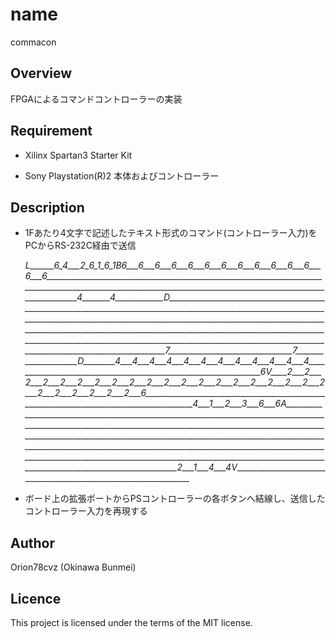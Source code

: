 # name

commacon

## Overview

FPGAによるコマンドコントローラーの実装

## Requirement

- Xilinx Spartan3 Starter Kit

- Sony Playstation(R)2 本体およびコントローラー

## Description

- 1Fあたり4文字で記述したテキスト形式のコマンド(コントローラー入力)をPCからRS-232C経由で送信

    _L______6_4___2_6_1_6_1B6___6___6___6___6___6___6___6___6___6___6___6___6___6_____________________________________________________________________________________________________________________________________________________________4_______4____________D______________________________________________________________________________________________________________________________________________________________________________________________________________________________________________________________________________________________________________________________________________________________________________________7_______________________________7____________________D________4___4___4___4___4___4___4___4___4___4___4___4_______________________________________________________________6V____2___2___2___2___2___2___2___2___2___2___2___2___2___2___2___2___2___2___2___2___2___2___2___2___2___2___6_______________________________________________________________________________________4___1___2___3___6___6A______________________________________________________________________________________________________________________________________________________________________________________________________________________________________________________________________________________________________________________________________________________________________________________________________________________________________2___1___4___4V________________________________________________________________

- ボード上の拡張ポートからPSコントローラーの各ボタンへ結線し、送信したコントローラー入力を再現する

## Author

Orion78cvz (Okinawa Bunmei)

## Licence

This project is licensed under the terms of the MIT license.
